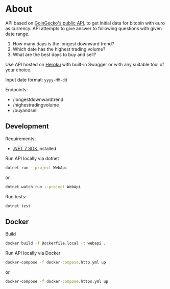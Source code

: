# About

API based on [GoinGecko's public API.](https://www.coingecko.com/en/api/documentation) to get initial data for bitcoin with euro as currency. API attempts to give answer to following questions with given date range.

1. How many days is the longest downward trend?
2. Which date has the highest trading volume?
3. What are the best days to buy and sell?

Use API hosted on [Heroku](https://bitcoin-web-api.herokuapp.com/swagger) with built-in Swagger
or with any suitable tool of your choice.

Input date format: `yyyy-MM-dd`

Endpoints:

- /longestdownwardtrend
- /highestradingvolume
- /buyandsell

## Development

Requirements:

- [.NET 7 SDK ](https://dotnet.microsoft.com/download/dotnet/7.0) installed

Run API locally via dotnet

```cmd
dotnet run --project WebApi
```

or

```cmd
dotnet watch run --project WebApi
```

Run tests:

```cmd
dotnet test
```

## Docker

Build

```cmd
docker build -f Dockerfile.local -t webapi .
```

Run API locally via Docker

```cmd
docker-compose -f docker-compose.http.yml up
```

or

```cmd
docker-compose -f docker-compose.https.yml up
```

